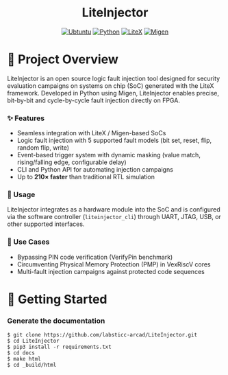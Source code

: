 <div align="center">

# LiteInjector

[![Ubtuntu](https://img.shields.io/badge/platform-Ubuntu%2020.04-0078d7.svg?style=for-the-badge&logo=appveyor)](https://www.ubuntu-fr.org) 
[![Python](https://img.shields.io/badge/language-Python3-%23f34b7d.svg?style=for-the-badge&logo=appveyor)](https://www.python.org) 
[![LiteX](https://img.shields.io/badge/Library-LiteX-red.svg?style=for-the-badge&logo=appveyor)](https://github.com/enjoy-digital/litex) 
[![Migen](https://img.shields.io/badge/Library-Migen-green.svg?style=for-the-badge&logo=appveyor)](https://m-labs.hk/gateware/migen/)

</div>

# :book: Project Overview

LiteInjector is an open source logic fault injection tool designed for security evaluation campaigns on systems on chip (SoC) generated with the LiteX framework. Developed in Python using Migen, LiteInjector enables precise, bit-by-bit and cycle-by-cycle fault injection directly on FPGA.

### ✨ Features

- Seamless integration with LiteX / Migen-based SoCs
- Logic fault injection with 5 supported fault models (bit set, reset, flip, random flip, write)
- Event-based trigger system with dynamic masking (value match, rising/falling edge, configurable delay)
- CLI and Python API for automating injection campaigns
- Up to **210× faster** than traditional RTL simulation

### 🔧 Usage

LiteInjector integrates as a hardware module into the SoC and is configured via the software controller (`liteinjector_cli`) through UART, JTAG, USB, or other supported interfaces.

### 🧪 Use Cases

- Bypassing PIN code verification (VerifyPin benchmark)
- Circumventing Physical Memory Protection (PMP) in VexRiscV cores
- Multi-fault injection campaigns against protected code sequences

# :rocket: Getting Started

### Generate the documentation

```console
$ git clone https://github.com/labsticc-arcad/LiteInjector.git
$ cd LiteInjector
$ pip3 install -r requirements.txt
$ cd docs
$ make html
$ cd _build/html
```
